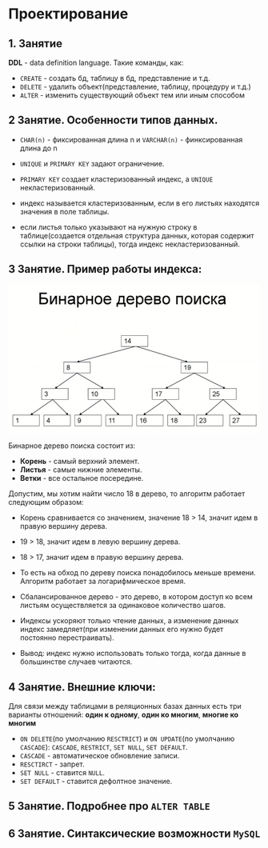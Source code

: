 # Проектирование

## 1. Занятие

**DDL** - data definition language. Такие команды, как:

* `CREATE` - создать бд, таблицу в бд, представление и т.д.
* `DELETE` - удалить объект(представление, таблицу, процедуру и т.д.)
* `ALTER` - изменить существующий объект тем или иным способом

## 2 Занятие. Особенности типов данных.

* `CHAR(n)` - фиксированная длина n и `VARCHAR(n)` - финксированная длина до n
* `UNIQUE` и `PRIMARY KEY` задают ограничение.

* `PRIMARY KEY` создает кластеризованный индекс, а `UNIQUE` некластеризованный.
* индекс называется кластеризованным, если в его листьях находятся значения в поле таблицы.
* если листья только указывают на нужную строку в таблице(создается отдельная структура данных, которая содержит ссылки
  на строки таблицы), тогда индекс некластеризованный.

## 3 Занятие. Пример работы индекса:

![Пример индекса](assets/index-example.png)

Бинарное дерево поиска состоит из:

* **Корень** - самый верхний элемент.
* **Листья** - самые нижние элементы.
* **Ветки** - все остальное посередине.

Допустим, мы хотим найти число 18 в дерево, то алгоритм работает следующим образом:

* Корень сравнивается со значением, значение 18 > 14, значит идем в правую вершину дерева.
* 19 > 18, значит идем в левую вершину дерева.
* 18 > 17, значит идем в правую вершину дерева.

* То есть на обход по дереву поиска понадобилось меньше времени. Алгоритм работает за логарифмическое время.
* Сбалансированное дерево - это дерево, в котором доступ ко всем листьям осуществляется за одинаковое количество шагов.
* Индексы ускоряют только чтение данных, а изменение данных индекс замедляет(при изменении данных его нужно будет
  постоянно перестраивать).
* Вывод: индекс нужно использовать только тогда, когда данные в большинстве случаев читаются.

## 4 Занятие. Внешние ключи:

Для связи между таблицами в реляционных базах данных есть три варианты отношений: **один к одному**, **один ко многим**,
**многие ко многим**

* `ON DELETE`(по умолчанию `RESCTRICT`) и `ON UPDATE`(по
  умолчанию `CASCADE`): `CASCADE`, `RESTRICT`, `SET NULL`, `SET DEFAULT`.
* `CASCADE` - автоматическое обновление записи.
* `RESCTIRCT` - запрет.
* `SET NULL` - ставится `NULL`.
* `SET DEFAULT` - ставится дефолтное значение.

## 5 Занятие. Подробнее про `ALTER TABLE`

## 6 Занятие. Синтаксические возможности `MySQL`
